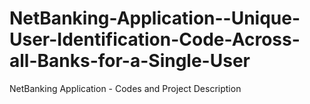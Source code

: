 # NetBanking-Application--Unique-User-Identification-Code-Across-all-Banks-for-a-Single-User
NetBanking Application - Codes and Project Description
